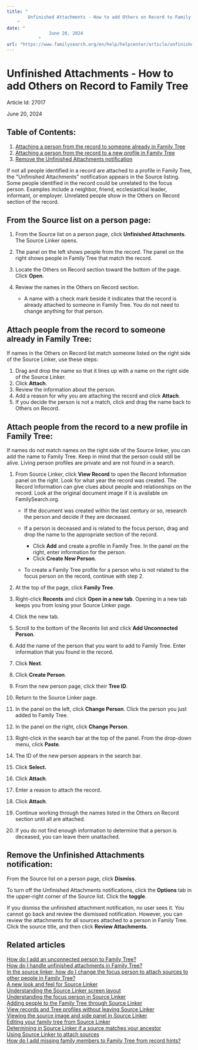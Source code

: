 ```yaml
---
title: "
        Unfinished Attachments - How to add Others on Record to Family Tree
    "
date: "
                June 20, 2024
            "
url: "https://www.familysearch.org/en/help/helpcenter/article/unfinished-attachments-how-to-add-others-on-record-to-family-tree#attaching-individuals-from-the-record-to-a-new-profile-in-family-tree"
---
```





# Unfinished Attachments \- How to add Others on Record to Family Tree



Article Id: 27017

June 20, 2024

















## Table of Contents:


1. [Attaching a person from the record to someone already in Family Tree](#attaching-individuals-from-the-record-to-someone-already-in-family-tree)
2. [Attaching a person from the record to a new profile in Family Tree](#attaching-individuals-from-the-record-to-a-new-profile-in-family-tree)
3. [Remove the Unfinished Attachments notification](#remove-the-unfinished-attachments-notification)

If not all people identified in a record are attached to a profile in Family Tree, the "Unfinished Attachments" notification appears in the Source listing. Some people identified in the record could be unrelated to the focus person. Examples include a neighbor, friend, ecclesiastical leader, informant, or employer. Unrelated people show in the Others on Record section of the record. 

## From the Source list on a person page:


1. From the Source list on a person page, click **Unfinished Attachments**. The Source Linker opens.
2. The panel on the left shows people from the record. The panel on the right shows people in Family Tree that match the record.
3. Locate the Others on Record section toward the bottom of the page. Click **Open**.
4. Review the names in the Others on Record section.  

	* A name with a check mark beside it indicates that the record is already attached to someone in Family Tree. You do not need to change anything for that person.

## Attach people from the record to someone already in Family Tree:


If names in the Others on Record list match someone listed on the right side of the Source Linker, use these steps:  


1. Drag and drop the name so that it lines up with a name on the right side of the Source Linker.
2. Click **Attach**.
3. Review the information about the person.
4. Add a reason for why you are attaching the record and click **Attach**.
5. If you decide the person is not a match, click and drag the name back to Others on Record.

## Attach people from the record to a new profile in Family Tree:


If names do not match names on the right side of the Source linker, you can add the name to Family Tree. Keep in mind that the person could still be alive. Living person profiles are private and are not found in a search.  


1. From Source Linker, click **View Record** to open the Record Information panel on the right. Look for what year the record was created. The Record Information can give clues about people and relationships on the record. Look at the original document image if it is available on FamilySearch.org.  

	* If the document was created within the last century or so, research the person and decide if they are deceased.
	* If a person is deceased and is related to the focus person, drag and drop the name to the appropriate section of the record.   
	
		+ Click **Add** and create a profile in Family Tree. In the panel on the right, enter information for the person.
		+ Click **Create New Person**.
	* To create a Family Tree profile for a person who is not related to the focus person on the record, continue with step 2\.
2. At the top of the page, click **Family Tree**.
3. Right\-click **Recents** and click **Open in a new tab**. Opening in a new tab keeps you from losing your Source Linker page.
4. Click the new tab.
5. Scroll to the bottom of the Recents list and click **Add Unconnected Person**.
6. Add the name of the person that you want to add to Family Tree. Enter information that you found in the record.
7. Click **Next**.
8. Click **Create Person**.
9. From the new person page, click their **Tree ID**.
10. Return to the Source Linker page.
11. In the panel on the left, click **Change Person**. Click the person you just added to Family Tree.
12. In the panel on the right, click **Change Person**.
13. Right\-click in the search bar at the top of the panel. From the drop\-down menu, click **Paste**.
14. The ID of the new person appears in the search bar.
15. Click **Select.**
16. Click **Attach**.
17. Enter a reason to attach the record.
18. Click **Attach**.
19. Continue working through the names listed in the Others on Record section until all are attached.
20. If you do not find enough information to determine that a person is deceased, you can leave them unattached.

## Remove the Unfinished Attachments notification:


From the Source list on a person page, click **Dismiss**. 

To turn off the Unfinished Attachments notifications, click the **Options** tab in the upper\-right corner of the Source list. Click the **toggle**.

If you dismiss the unfinished attachment notification, no user sees it. You cannot go back and review the dismissed notification. However, you can review the attachments for all sources attached to a person in Family Tree. Click the source title, and then click **Review Attachments**.  


## Related articles


[How do I add an unconnected person to Family Tree?](https://www.familysearch.org/en/help/helpcenter/article/how-do-i-add-an-unconnected-person-to-family-tree)  
[How do I handle unfinished attachments in Family Tree?](https://www.familysearch.org/en/help/helpcenter/article/how-do-i-handle-unfinished-attachments-in-family-tree)  
[In the source linker, how do I change the focus person to attach sources to other people in Family Tree?](https://www.familysearch.org/en/help/helpcenter/article/how-do-i-attach-the-other-people-in-a-record-hint-in-family-tree)  
[A new look and feel for Source Linker](https://www.familysearch.org/en/help/helpcenter/article/new-look-and-feel)  
[Understanding the Source Linker screen layout](https://www.familysearch.org/en/help/helpcenter/article/understanding-the-source-linker-screen-layout)  
[Understanding the focus person in Source Linker](https://www.familysearch.org/en/help/helpcenter/article/understanding-the-focus-person-in-source-linker)  
[Adding people to the Family Tree through Source Linker](https://www.familysearch.org/en/help/helpcenter/article/creating-new-people-in-family-tree)  
[View records and Tree profiles without leaving Source Linker](https://www.familysearch.org/en/help/helpcenter/article/view-records-and-tree-profiles-without-leaving-source-linker)  
[Viewing the source image and side panel in Source Linker](https://www.familysearch.org/en/help/helpcenter/article/viewing-the-source-image-and-person-side-panel)  
[Editing your family tree from Source Linker](https://www.familysearch.org/en/help/helpcenter/article/editing-information-in-your-family-tree)  
[Determining in Source Linker if a source matches your ancestor](https://www.familysearch.org/en/help/helpcenter/article/determining-if-a-source-matches-your-ancestor)  
[Using Source Linker to attach sources](https://www.familysearch.org/en/help/helpcenter/article/using-source-linker-to-attach-sources)  
[How do I add missing family members to Family Tree from record hints?](https://www.familysearch.org/en/help/helpcenter/article/how-do-i-add-missing-family-members-to-family-tree-from-record-hints)  












